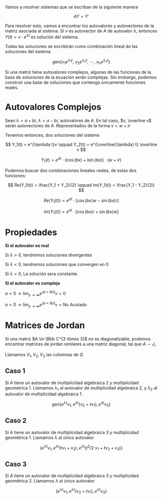 Vamos a resolver sistemas que se escriban de la siguiente manera

$$
AY  = Y'
$$

Para resolver esto, vamos a encontrar los autovalores y autovectores de la matriz asociada al sistema. Si $v$ es autovector de $A$ de autovalor $\lambda$, entonces $Y(t) = v\cdot e^{\lambda t}$ es solución del sistema.

Todas las soluciones se escribirán como combinación lineal de las soluciones del sistema

$$
\text{gen}\{v_1 e^{\lambda_1t},\ v_2 e^{\lambda_2t},\ \cdots,\ v_n e^{\lambda_nt}\}
$$

Si una matriz tiene autovalores complejos, algunas de las funciones de la base de soluciones de la ecuación serán complejas. Sin embargo, podemos construir una base de soluciones que contenga únicamente funciones reales.

# Autovalores Complejos

Sean $\lambda = a + bi,\ \lambda = a - bi$, autovalores de $A$. En tal caso, $v, \overline v$ serán autovectores de $A$. Representados de la forma $v = w + ir$

Tenemos entonces, dos soluciones del sistema

$$
Y_1(t) = e^{\lambda t}v \qquad Y_2(t) = e^{\overline{\lambda} t} \overline v
$$

$$
Y_1(t) = e^{at}\cdot\Big(\cos(bx) + i\sin(bx)\Big)\cdot(w+ir)
$$

Podemos buscar dos combinaciones lineales reales, de estas dos funciones:

$$
Re(Y_1(t)) = \frac{Y_1 + Y_2}{2} \qquad Im(Y_1(t)) = \frac{Y_1 - Y_2}{2i}
$$

$$
Re(Y_1(t)) = e^{at} \cdot \Big[\cos(bx)w - \sin(bx)r\Big]
$$

$$
Im(Y_1(t)) = e^{at} \cdot \Big[\cos(bx)r + \sin(bx)w\Big]
$$

# Propiedades

**Si el autovalor es real**

Si $\lambda > 0$, tendremos soluciones divergentes

Si $\lambda < 0$, tendremos soluciones que convergen en $0$

Si $\lambda = 0$, La solución sera constante.

**Si el autovalor es complejo**

$a < 0 \to \lim_{y \to \infty} e^{(a+ib)t}v = 0$

$a > 0 \to \lim_{y \to \infty} e^{(a+ib)t}v = \text{No Acotado}$

# Matrices de Jordan

Si una matriz $A \in \Bbb C^{3 \times 3}$ no es diagonalizable, podemos encontrar matrices de jordan similares a una matriz diagonal, tal que $A \sim J_i$

Llamamos $V_1, V_2, V_3$ las columnas de $Q$

## Caso 1

Si $A$ tiene un autovalor de multiplicidad algebraica $2$ y multiplicidad geometrica $1$. Llamamos $\lambda_1$ al autovalor de multiplicidad algebraica $2$, y $\lambda_2$ al autovalor de multiplicidad algebraica $1$.

$$
\text{gen}\{e^{\lambda t}v_1, e^{\lambda t}(v_2+tv_1), e^{\eta t}v_3\}
$$

## Caso 2

Si $A$ tiene un autovalor de multiplicidad algebraica $3$ y multiplicidad geométrica $1$. Llamamos $\lambda$ al único autovalor

$$
\{e^{\lambda t}v_1, e^{\lambda t}(tv_1+v_2), e^{\lambda t}({t^2}/2 \ v_1 + tv_2 + v_3)\}
$$

## Caso 3

Si $A$ tiene un autovalor de multiplicidad algebraica $3$ y multiplicidad geométrica $2$. Llamamos $\lambda$ al único autovalor

$$
\{e^{\lambda t}v_1, e^{\lambda t}(v_2+tv_1), e^{\lambda t}v_3\}
$$